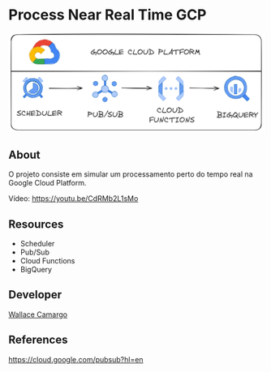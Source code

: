 # Process Near Real Time GCP
![Imagemi](./assets/architecture.png)

## About 

O projeto consiste em simular um processamento perto do tempo real na Google Cloud Platform.

Vídeo: https://youtu.be/CdRMb2L1sMo 

## Resources

- Scheduler
- Pub/Sub
- Cloud Functions
- BigQuery

## Developer
[Wallace Camargo](https://www.linkedin.com/in/wallace-camargo-35b615171/) 

## References
https://cloud.google.com/pubsub?hl=en


